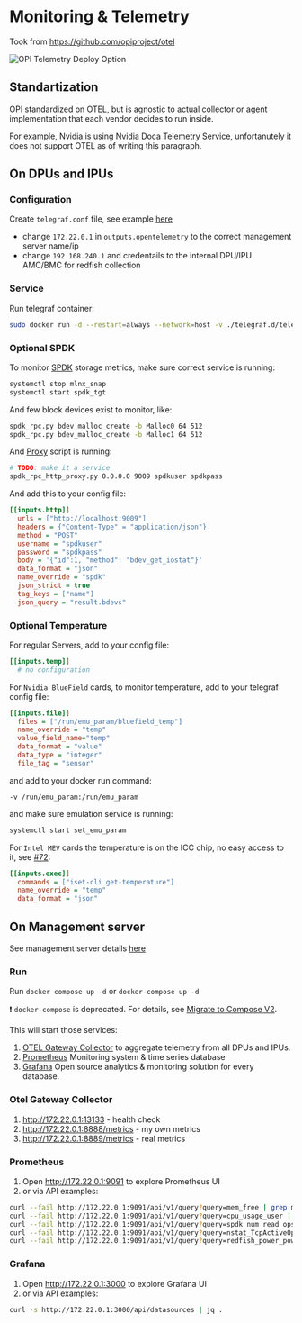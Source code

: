 # Monitoring & Telemetry

Took from <https://github.com/opiproject/otel>

![OPI Telemetry Deploy Option](https://github.com/opiproject/otel/blob/main/doc/dpu-otel.png)

## Standartization

OPI standardized on OTEL, but is agnostic to actual collector or agent implementation that each vendor decides to run inside.

For example, Nvidia is using [Nvidia Doca Telemetry Service](https://docs.nvidia.com/doca/sdk/nvidia+doca+telemetry+service+guide/index.html), unfortanutely it does not support OTEL as of writing this paragraph.

## On DPUs and IPUs

### Configuration

Create `telegraf.conf` file, see example [here](./telegraf.d/telegraf.conf.bf2)

- change `172.22.0.1` in `outputs.opentelemetry` to the correct management server name/ip
- change `192.168.240.1` and credentails to the internal DPU/IPU AMC/BMC for redfish collection

### Service

Run telegraf container:

```bash
sudo docker run -d --restart=always --network=host -v ./telegraf.d/telegraf.conf.bf2:/etc/telegraf/telegraf.conf docker.io/library/telegraf:1.31
```

### Optional SPDK

To monitor [SPDK](https://spdk.io/) storage metrics, make sure correct service is running:

```bash
systemctl stop mlnx_snap
systemctl start spdk_tgt
```

And few block devices exist to monitor, like:

```bash
spdk_rpc.py bdev_malloc_create -b Malloc0 64 512
spdk_rpc.py bdev_malloc_create -b Malloc1 64 512
```

And [Proxy](https://github.com/spdk/spdk/blob/v24.01.x/scripts/rpc_http_proxy.py) script is running:

```bash
# TODO: make it a service
spdk_rpc_http_proxy.py 0.0.0.0 9009 spdkuser spdkpass
```

And add this to your config file:

```ini
[[inputs.http]]
  urls = ["http://localhost:9009"]
  headers = {"Content-Type" = "application/json"}
  method = "POST"
  username = "spdkuser"
  password = "spdkpass"
  body = '{"id":1, "method": "bdev_get_iostat"}'
  data_format = "json"
  name_override = "spdk"
  json_strict = true
  tag_keys = ["name"]
  json_query = "result.bdevs"
```

### Optional Temperature

For regular Servers, add to your config file:

```ini
[[inputs.temp]]
  # no configuration
```

For `Nvidia BlueField` cards, to monitor temperature, add to your telegraf config file:

```ini
[[inputs.file]]
  files = ["/run/emu_param/bluefield_temp"]
  name_override = "temp"
  value_field_name="temp"
  data_format = "value"
  data_type = "integer"
  file_tag = "sensor"
```

and add to your docker run command:

```text
-v /run/emu_param:/run/emu_param
```

and make sure emulation service is running:

```bash
systemctl start set_emu_param
```

For `Intel MEV` cards the temperature is on the ICC chip, no easy access to it, see [#72](https://github.com/opiproject/lab/pull/72):

```ini
[[inputs.exec]]
  commands = ["iset-cli get-temperature"]
  name_override = "temp"
  data_format = "json"
```

## On Management server

See management server details [here](../hardware/mgmt)

### Run

Run `docker compose up -d` or `docker-compose up -d`

:exclamation: `docker-compose` is deprecated. For details, see [Migrate to Compose V2](https://docs.docker.com/compose/migrate/).

This will start those services:

1. [OTEL Gateway Collector](https://opentelemetry.io/docs/collector/deployment/gateway/) to aggregate telemetry from all DPUs and IPUs.
2. [Prometheus](https://prometheus.io/) Monitoring system & time series database
3. [Grafana](https://grafana.com/) Open source analytics & monitoring solution for every database.

### Otel Gateway Collector

1. <http://172.22.0.1:13133> - health check
2. <http://172.22.0.1:8888/metrics> - my own metrics
3. <http://172.22.0.1:8889/metrics> - real metrics

### Prometheus

1. Open <http://172.22.0.1:9091> to explore Prometheus UI
2. or via API examples:

```bash
curl --fail http://172.22.0.1:9091/api/v1/query?query=mem_free | grep mem_free
curl --fail http://172.22.0.1:9091/api/v1/query?query=cpu_usage_user | grep cpu_usage_user
curl --fail http://172.22.0.1:9091/api/v1/query?query=spdk_num_read_ops | grep spdk_num_read_ops
curl --fail http://172.22.0.1:9091/api/v1/query?query=nstat_TcpActiveOpens | grep nstat_TcpActiveOpens
curl --fail http://172.22.0.1:9091/api/v1/query?query=redfish_power_powercontrol_interval_in_min | grep redfish_power_powercontrol_interval_in_min
```

### Grafana

1. Open <http://172.22.0.1:3000> to explore Grafana UI
2. or via API examples:

```bash
curl -s http://172.22.0.1:3000/api/datasources | jq .
```
